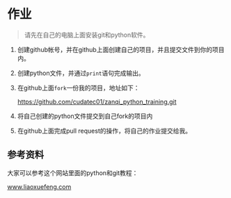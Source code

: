 # 作业

> 请先在自己的电脑上面安装git和python软件。

1. 创建github帐号，并在github上面创建自己的项目，并且提交文件到你的项目内。
2. 创建python文件，并通过`print`语句完成输出。
3. 在github上面`fork`一份我的项目，地址如下：

	https://github.com/cudatec01/zanqi_python_training.git

4. 将自己创建的python文件提交到自己fork的项目内
5. 在github上面完成pull request的操作，将自己的作业提交给我。


## 参考资料

大家可以参考这个网站里面的python和git教程：

www.liaoxuefeng.com
